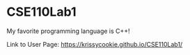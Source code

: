 # CSE110Lab1

My favorite programming language is C++!

Link to User Page: https://krissycookie.github.io/CSE110Lab1/